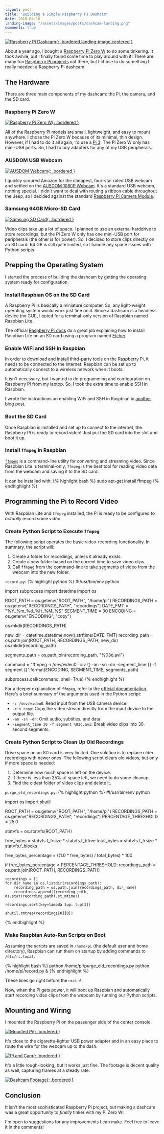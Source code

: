 ```yaml
---
layout: post
title: "Building a Simple Raspberry Pi Dashcam"
date: 2018-04-10
landing-image: "/assets/images/posts/dashcam-landing.png"
comments: true
---
```


[![Raspberry Pi Dashcam](/assets/images/posts/dashcam-landing.png){: .bordered.landing-image.centered }](/assets/images/posts/dashcam-landing.png)

About a year ago, I bought a [Raspberry Pi Zero W](https://www.raspberrypi.org/products/raspberry-pi-zero-w/) to do some tinkering. It took awhile, but I finally found some time to play around with it! There are many fun [Raspberry Pi projects](https://www.hackster.io/raspberry-pi/projects) out there, but I chose to do something I really needed: a Raspberry Pi dashcam.

## The Hardware

There are three main components of my dashcam: the Pi, the camera, and the SD card.

### Raspberry Pi Zero W

[![Raspberry Pi Zero W](/assets/images/posts/pi-zero-w.png){: .bordered }](/assets/images/posts/pi-zero-w.png)

All of the Raspberry Pi models are small, lightweight, and easy to mount anywhere. I chose the Pi Zero W because of its minimal, thin design. However, if I had to do it all again, I'd use a [Pi 3](https://www.raspberrypi.org/products/raspberry-pi-3-model-b/). The Pi Zero W only has mini-USB ports. So, I had to buy adapters for any of my USB peripherals.

### AUSDOM USB Webcam

[![AUSDOM Webcam](/assets/images/posts/dashcam-webcam.png){: .bordered }](/assets/images/posts/dashcam-webcam.png)

I quickly scoured Amazon for the cheapest, four-star rated USB webcam and settled on the [AUSDOM 1080P Webcam](https://www.amazon.com/gp/product/B01M642ZTC). It's a standard USB webcam, nothing special. I didn't want to deal with routing a ribbon cable throughout the Jeep, so I decided against the standard [Raspberry Pi Camera Module](https://www.raspberrypi.org/products/camera-module-v2/).

### Samsung 64GB Micro-SD Card

[![Samsung SD Card](/assets/images/posts/samsung-sd-card.png){: .bordered }](/assets/images/posts/samsung-sd-card.png)

Video clips take up a lot of space. I planned to use an external harddrive to store recordings, but the Pi Zero W only has one mini-USB port for peripherals (the other is for power). So, I decided to store clips directly on an SD card. 64 GB is still quite limited, so I handle any space issues with Python scripts.

## Prepping the Operating System

I started the process of building the dashcam by getting the operating system ready for configuration.

### Install Raspbian OS on the SD Card

A Raspberry Pi is basically a miniature computer. So, any light-weight operating system would work just fine on it. Since a dashcam is a headless device (no GUI), I opted for a terminal-only version of Raspbian named Raspbian Lite.

The official [Raspberry Pi docs](https://www.raspberrypi.org/documentation/installation/installing-images/) do a great job explaining how to install Raspbian Lite on an SD card using a program named [Etcher](https://etcher.io/).

### Enable WiFi and SSH in Raspbian

In order to download and install third-party tools on the Raspberry Pi, it needs to be connected to the internet. Raspbian can be set up to automatically connect to a wireless network when it boots.

It isn't necessary, but I wanted to do programming and configuration on Raspberry Pi from my laptop. So, I took the extra time to enable SSH in Raspbian.

I wrote the instructions on enabling WiFi and SSH in Raspbian in [another blog post]().

### Boot the SD Card

Once Raspbian is installed and set up to connect to the internet, the Raspberry Pi is ready to record video! Just put the SD card into the slot and boot it up.

### Install `ffmpeg` in Raspbian

[`ffmpeg`](https://www.ffmpeg.org/) is a command-line utility for converting and streaming video. Since Raspbian Lite is terminal-only, `ffmpeg` is the best tool for reading video data from the webcam and saving it to the SD card.

It can be installed with:
{% highlight bash %}
sudo apt-get install ffmpeg
{% endhighlight %}

## Programming the Pi to Record Video

With Raspbian Lite and `ffmpeg` installed, the Pi is ready to be configured to _actually_ record some video.

### Create Python Script to Execute `ffmpeg`

The following script operates the basic video-recording functionality. In summary, the script will:

1. Create a folder for recordings, unless it already exists.
2. Create a new folder based on the current time to save video clips.
3. Call `ffmpeg` from the command-line to take segments of video from the webcam into the new folder.

`record.py`:
{% highlight python %}
#!/usr/bin/env python

import subprocess
import datetime
import os

ROOT_PATH = os.getenv("ROOT_PATH", "/home/pi")
RECORDINGS_PATH = os.getenv("RECORDINGS_PATH", "recordings")
DATE_FMT = "%Y_%m_%d_%H_%M_%S"
SEGMENT_TIME = 30
ENCODING = os.getenv("ENCODING", "copy")

os.mkdir(RECORDINGS_PATH)

new_dir = datetime.datetime.now().strftime(DATE_FMT)
recording_path = os.path.join(ROOT_PATH, RECORDINGS_PATH, new_dir)
os.mkdir(recording_path)

segments_path = os.path.join(recording_path, "%03d.avi")

command = "ffmpeg -i /dev/video0 -c:v {} -an -sn -dn -segment_time {} -f segment {}".format(ENCODING, SEGMENT_TIME, segments_path)

subprocess.call(command, shell=True)
{% endhighlight %}


For a deeper explanation of `ffmpeg`, refer to the [official documentation](https://www.ffmpeg.org/ffmpeg.html). Here's a brief summary of the arguments used in the Python script:

* `-i /dev/video0`: Read input from the USB camera device.
* `-c:v copy`: Copy the video stream directly from the input device to the output file.
* `-an -sn -dn`: Omit audio, subtitles, and data.
* `-segment_time 30 -f segment %03d.avi`: Break video clips into 30-second segments.

### Create Python Script to Clean Up Old Recordings

Drive space on an SD card is very limited. One solution is to replace older recordings with newer ones. The following script clears old videos, but only if more space is needed:

1. Determine how much space is left on the device.
2. If there is less than 25% of space left, we need to do some cleanup.
4. Find the oldest folder of video clips and delete it.

`purge_old_recordings.py`:
{% highlight python %}
#!/usr/bin/env python

import os
import shutil

ROOT_PATH = os.getenv("ROOT_PATH", "/home/pi")
RECORDINGS_PATH = os.getenv("RECORDINGS_PATH", "recordings")
PERCENTAGE_THRESHOLD = 25.0

statvfs = os.statvfs(ROOT_PATH)

free_bytes = statvfs.f_frsize * statvfs.f_bfree
total_bytes = statvfs.f_frsize * statvfs.f_blocks

free_bytes_percentage = ((1.0 * free_bytes) / total_bytes) * 100

if free_bytes_percentage < PERCENTAGE_THRESHOLD:
    recordings_path = os.path.join(ROOT_PATH, RECORDINGS_PATH)
    
    recordings = []
    for dir_name in os.listdir(recordings_path):
        recording_path = os.path.join(recordings_path, dir_name)
        recordings.append((recording_path, os.stat(recording_path).st_mtime))

    recordings.sort(key=lambda tup: tup[1])

    shutil.rmtree(recordings[0][0])
{% endhighlight %}

### Make Raspbian Auto-Run Scripts on Boot

Assuming the scripts are saved in `/home/pi` (the default user and home directory), Raspbian can run them on startup by adding commands to `/etc/rc.local`:

{% highlight bash %}
python /home/pi/purge_old_recordings.py
python /home/pi/record.py &
{% endhighlight %}

These lines go right before the `exit 0`.

Now, when the Pi gets power, it will boot up Raspbian and automatically start recording video clips from the webcam by running our Python scripts.

## Mounting and Wiring

I mounted the Raspberry Pi on the passenger side of the center console.

[![Mounted Pi](/assets/images/posts/mounted-pi.png){: .bordered }](/assets/images/posts/mounted-pi.png)

It's close to the cigarette-lighter USB power adapter and in an easy place to route the wire for the webcam up to the dash.

[![Pi and Cam](/assets/images/posts/pi-and-cam.png){: .bordered }](/assets/images/posts/pi-and-cam.png)

It's a little rough-looking, but it works just fine. The footage is decent quality as well, capturing frames at a steady rate.

[![Dashcam Footage](/assets/images/posts/dashcam-footage.gif){: .bordered }](/assets/images/posts/dashcam-footage.gif)

## Conclusion

It isn't the most sophisticated Raspberry Pi project, but making a dashcam was a great opportunity to _finally_ tinker with my Pi Zero W!

I'm open to suggestions for any improvements I can make. Feel free to leave it in the comments!

